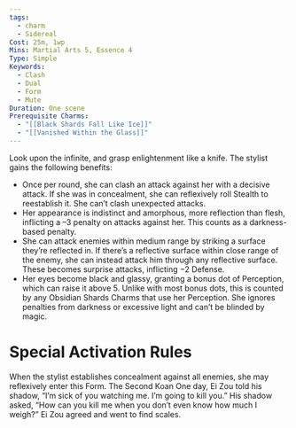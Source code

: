 ```yaml
---
tags:
  - charm
  - Sidereal
Cost: 25m, 1wp
Mins: Martial Arts 5, Essence 4
Type: Simple
Keywords:
  - Clash
  - Dual
  - Form
  - Mute
Duration: One scene
Prerequisite Charms:
  - "[[Black Shards Fall Like Ice]]"
  - "[[Vanished Within the Glass]]"
---
```

Look upon the infinite, and grasp enlightenment like a knife. The stylist gains the following benefits: 
-  Once per round, she can clash an attack against her with a decisive attack. If she was in concealment, she can reflexively roll Stealth to reestablish it. She can’t clash unexpected attacks. 
-  Her appearance is indistinct and amorphous, more reflection than flesh, inflicting a –3 penalty on attacks against her. This counts as a darkness-based penalty. 
-  She can attack enemies within medium range by striking a surface they’re reflected in. If there’s a reflective surface within close range of the enemy, she can instead attack him through any reflective surface. These becomes surprise attacks, inflicting −2 Defense. 
-  Her eyes become black and glassy, granting a bonus dot of Perception, which can raise it above 5. Unlike with most bonus dots, this is counted by any Obsidian Shards Charms that use her Perception. She ignores penalties from darkness or excessive light and can’t be blinded by magic. 
# Special Activation Rules
When the stylist establishes concealment against all enemies, she may reflexively enter this Form. The Second Koan One day, Ei Zou told his shadow, “I’m sick of you watching me. I’m going to kill you.” His shadow asked, “How can you kill me when you don’t even know how much I weigh?” Ei Zou agreed and went to find scales.